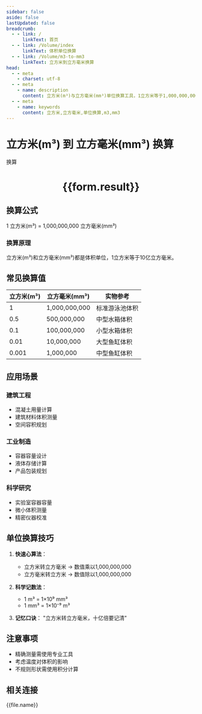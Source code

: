 ```yaml
---
sidebar: false
aside: false
lastUpdated: false
breadcrumb:
  - - link: /
      linkText: 首页
  - - link: /Volume/index
      linkText: 体积单位换算
  - - link: /Volume/m3-to-mm3
      linkText: 立方米到立方毫米换算
head:
  - - meta
    - charset: utf-8
  - - meta
    - name: description
      content: 立方米(m³)与立方毫米(mm³)单位换算工具，1立方米等于1,000,000,000立方毫米。
  - - meta
    - name: keywords
      content: 立方米,立方毫米,单位换算,m3,mm3
---
```


# 立方米(m³) 到 立方毫米(mm³) 换算

<script setup>
import { onMounted, reactive, inject ,ref  } from 'vue'
import { NButton,NForm ,NFormItem,NInput,NInputNumber,NSelect,NCard,useMessage ,NGrid ,NGi } from 'naive-ui'
import { defineClientComponent } from 'vitepress'
import { Volume } from '../../files';

const convert = inject('convert')
const formRef = ref(null);
const rules = {
  number:{
    required: true,
    type: 'number',
    trigger: "blur"
  }
}
const form = reactive({
  number:null,
  result:'',
  title:'立方米(m³)到立方毫米(mm³)换算'
})

const convertHandler = (e) => {
  e.preventDefault();
  formRef.value?.validate((errors)=>{
    if (!errors) {
      form.result = `${form.number} m³ = ${convert(form.number).from('m3').to('mm3')} mm³`
    }
  })
}
</script>

<n-form size="large" :model="form" ref='formRef' :rules="rules">
  <n-form-item label="数值" path="number">
    <n-input-number size="large" style="width:100%" :min="0" v-model:value="form.number" placeholder="请输入立方米数值" />
  </n-form-item>
  <n-form-item>
    <n-button type="info" style="width:100%" @click="convertHandler">换算</n-button>
  </n-form-item>
</n-form>
<n-card embedded :bordered="false" hoverable>
  <div style="text-align:center">
    <h1>{{form.result}}</h1>
  </div>
</n-card>

## 换算公式
1 立方米(m³) = 1,000,000,000 立方毫米(mm³)

### 换算原理
立方米(m³)和立方毫米(mm³)都是体积单位，1立方米等于10亿立方毫米。

## 常见换算值
| 立方米(m³) | 立方毫米(mm³) | 实物参考                 |
|-----------|-------------|--------------------------|
| 1         | 1,000,000,000 | 标准游泳池体积            |
| 0.5       | 500,000,000 | 中型水箱体积              |
| 0.1       | 100,000,000 | 小型水箱体积              |
| 0.01      | 10,000,000 | 大型鱼缸体积              |
| 0.001     | 1,000,000 | 中型鱼缸体积              |

## 应用场景
### 建筑工程
- 混凝土用量计算
- 建筑材料体积测量
- 空间容积规划

### 工业制造
- 容器容量设计
- 液体存储计算
- 产品包装规划

### 科学研究
- 实验室容器容量
- 微小体积测量
- 精密仪器校准

## 单位换算技巧
1. **快速心算法**：
   - 立方米转立方毫米 → 数值乘以1,000,000,000
   - 立方毫米转立方米 → 数值除以1,000,000,000

2. **科学记数法**：
   - 1 m³ = 1×10⁹ mm³
   - 1 mm³ = 1×10⁻⁹ m³

3. **记忆口诀**：
   "立方米转立方毫米，十亿倍要记清"

## 注意事项
- 精确测量需使用专业工具
- 考虑温度对体积的影响
- 不规则形状需使用积分计算

## 相关连接
<n-grid x-gap="12" :cols="2">
  <n-gi v-for="(file, index) in Volume" :key="index">
    <n-button
      text
      tag="a"
      :href="file.path"
      type="info"
    >
      {{file.name}}
    </n-button>
  </n-gi>
</n-grid>